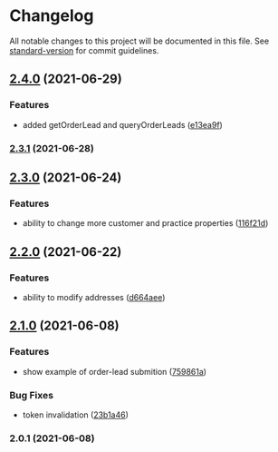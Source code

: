 # Changelog

All notable changes to this project will be documented in this file. See [standard-version](https://github.com/conventional-changelog/standard-version) for commit guidelines.

## [2.4.0](https://github.com/plhw/hf-api-client/compare/v2.3.1...v2.4.0) (2021-06-29)


### Features

* added getOrderLead and queryOrderLeads ([e13ea9f](https://github.com/plhw/hf-api-client/commits/e13ea9fcb6e157383a64c13326717581f20d4e00))

### [2.3.1](https://github.com/plhw/hf-api-client/compare/v2.3.0...v2.3.1) (2021-06-28)

## [2.3.0](https://github.com/plhw/hf-api-client/compare/v2.2.0...v2.3.0) (2021-06-24)


### Features

* ability to change more customer and practice properties ([116f21d](https://github.com/plhw/hf-api-client/commits/116f21db9465bf3f3b7470a3cc03d0ed49238021))

## [2.2.0](https://github.com/plhw/hf-api-client/compare/v2.1.0...v2.2.0) (2021-06-22)


### Features

* ability to modify addresses ([d664aee](https://github.com/plhw/hf-api-client/commits/d664aee2bde3bd60530da5478a0c3030c832fe6c))

## [2.1.0](https://github.com/plhw/hf-api-client/compare/v2.0.1...v2.1.0) (2021-06-08)


### Features

* show example of order-lead submition ([759861a](https://github.com/plhw/hf-api-client/commits/759861a2a92ac2bccc1896e5fac51d741da05daf))


### Bug Fixes

* token invalidation ([23b1a46](https://github.com/plhw/hf-api-client/commits/23b1a46b97bff00038bbda0f78a3b7673353fffc))

### 2.0.1 (2021-06-08)

